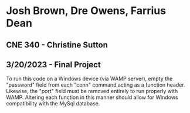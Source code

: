 # Josh Brown, Dre Owens, Farrius Dean
## CNE 340 - Christine Sutton
## 3/20/2023 - Final Project

<p>To run this code on a Windows device (via WAMP server), empty the "password" field from each "conn" command acting as a function header. Likewise, the "port" field must be removed entirely to run properly with WAMP. Altering each function in this manner should allow for Windows compatibility with the MySql database.</p>

